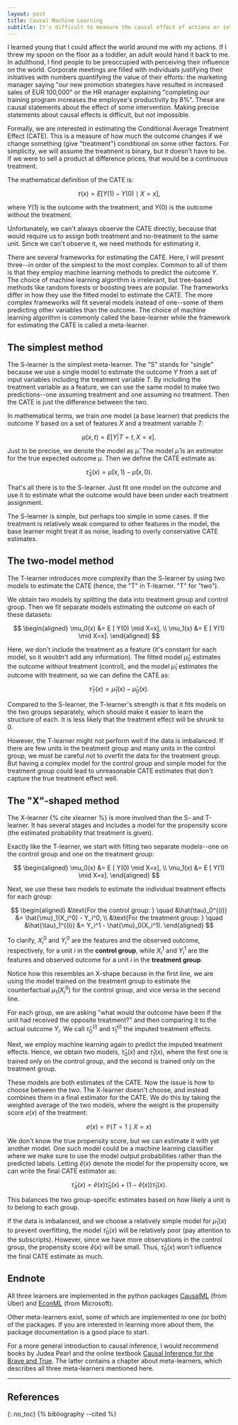 ```yaml
---
layout: post
title: Causal Machine Learning
subtitle: It's difficult to measure the causal effect of actions or interventions. Here, I present three different causal machine learning frameworks that we can use to estimate the effect of a treatment--in order of the simplest to the most complex. 
---
```


I learned young that I could affect the world around me with my actions. If I threw my spoon on the floor as a toddler, an adult would hand it back to me. In adulthood, I find people to be preoccupied with perceiving their influence on the world. Corporate meetings are filled with individuals justifying their initiatives with numbers quantifying the value of their efforts: the marketing manager saying "our new promotion strategies have resulted in increased sales of  EUR 100,000" or the HR manager explaining "completing our training program increases the employee's productivity by 8%". These are causal statements about the effect of some intervention. Making precise statements about causal effects is difficult, but not impossible. 

Formally, we are interested in estimating the Conditional Average Treatment Effect (CATE). This is a measure of how much the outcome changes if we change something (give "treatment") conditional on some other factors. For simplicity, we will assume the treatment is binary, but it doesn't have to be. If we were to sell a product at difference prices, that would be a continuous treatment.

The mathematical definition of the CATE is:

$$
\tau(x) = E [ Y(1) - Y(0) \mid X = x],
$$

where $Y(1)$ is the outcome with the treatment, and $Y(0)$ is the outcome without the treatment.

Unfortunately, we can't always observe the CATE directly, because that would require us to assign both treatment and no-treatment to the same unit. Since we can't observe it, we need methods for estimating it. 

There are several frameworks for estimating the CATE. Here, I will present three--in order of the simplest to the most complex. Common to all of them is that they employ machine learning methods to predict the outcome $Y$. The choice of machine learning algorithm is irrelevant, but tree-based methods like random forests or boosting trees are popular. The frameworks differ in how they use the fitted model to estimate the CATE. The more complex frameworks will fit several models instead of one--some of them predicting other variables than the outcome. The choice of machine learning algorithm is commonly called the base-learner while the framework for estimating the CATE is called a meta-learner.

## The simplest method
The S-learner is the simplest meta-learner. The "S" stands for "single" because we use a single model to estimate the outcome $Y$ from a set of input variables including the treatment variable $T$. By including the treatment variable as a feature, we can use the same model to make two predictions--one assuming treatment and one assuming no treatment. Then the CATE is just the difference between the two. 

In mathematical terms, we train one model (a base learner) that predicts the outcome $Y$ based on a set of features $X$ and a treatment variable $T$:

$$
\mu(x, t) = E [ Y | T=t, X=x ].
$$

Just to be precise, we denote the model as $\hat{\mu}$. The model $\hat{\mu}$ is an estimator for the true expected outcome $\mu$.
Then we define the CATE estimate as:

$$
\hat{\tau}_S(x) = \hat{\mu}(x, 1) - \hat{\mu}(x, 0).
$$

That's all there is to the S-learner. Just fit one model on the outcome and use it to estimate what the outcome would have been under each treatment assignment.

The S-learner is simple, but perhaps too simple in some cases. If the treatment is relatively weak compared to other features in the model, the base learner might treat it as noise, leading to overly conservative CATE estimates.

## The two-model method
The T-learner introduces more complexity than the S-learner by using two models to estimate the CATE (hence, the "T" in T-learner. "T" for "two").

We obtain two models by splitting the data into treatment group and control group. Then we fit separate models estimating the outcome on each of these datasets:

$$
\begin{aligned}
\mu_0(x) &= E [ Y(0) \mid  X=x], \\
\mu_1(x) &= E [ Y(1) \mid X=x]. 
\end{aligned}
$$

Here, we don't include the treatment as a feature (it's constant for each model, so it wouldn't add any information). The fitted model $\hat{\mu}_0$ estimates the outcome without treatment (control), and the model $\hat{\mu}_1$ estimates the outcome with treatment, so we can define the CATE as:

$$
\hat{\tau}_T(x) = \hat{\mu}_1(x) - \hat{\mu}_0(x).
$$

Compared to the S-learner, the T-learner's strength is that it fits models on the two groups separately, which should make it easier to learn the structure of each. It is less likely that the treatment effect will be shrunk to 0.

However, the T-learner might not perform well if the data is imbalanced. If there are few units in the treatment group and many units in the control group, we must be careful not to overfit the data for the treatment group. But having a complex model for the control group and simple model for the treatment group could lead to unreasonable CATE estimates that don't capture the true treatment effect well. 

## The "X"-shaped method
The X-learner {% cite xlearner %} is more involved than the S- and T-learner. It has several stages and includes a model for the propensity score (the estimated probability that treatment is given). 

Exactly like the T-learner, we start with fitting two separate models--one on the control group and one on the treatment group:

$$
\begin{aligned}
\mu_0(x) &= E [ Y(0) \mid X=x], \\
\mu_1(x) &= E [ Y(1) \mid X=x]. 
\end{aligned}
$$

Next, we use these two models to estimate the individual treatment effects for each group:

$$
\begin{aligned}
&\text{For the control group: } \quad &\hat{\tau}_0^{(i)} &= \hat{\mu}_1(X_i^0) - Y_i^0, \\
&\text{For the treatment group: } \quad &\hat{\tau}_1^{(i)} &= Y_i^1 - \hat{\mu}_0(X_i^1).
\end{aligned}
$$

To clarify, $X_i^0$ and $Y_i^0$ are the features and the observed outcome, respectively, for a unit $i$ in the **control group**, while $X_i^1$ and $Y_i^1$ are the features and observed outcome for a unit $i$ in the **treatment group**. 

Notice how this resembles an X-shape because in the first line, we are using the model trained on the treatment group to estimate the counterfactual $\mu_1(X_i^0)$ for the control group, and vice versa in the second line.

For each group, we are asking "what would the outcome have been if the unit had received the opposite treatment?" and then comparing it to the actual outcome $Y_i$. We call $\hat{\tau}_0^{(i)}$ and $\hat{\tau}_1^{(i)}$ the imputed treatment effects. 

Next, we employ machine learning again to predict the imputed treatment effects. Hence, we obtain two models, $\hat{\tau}_0(x)$ and $\hat{\tau}_1(x)$, where the first one is trained only on the control group, and the second is trained only on the treatment group. 

These models are both estimates of the CATE. Now the issue is how to choose between the two. The X-learner doesn't choose, and instead combines them in a final estimator for the CATE. We do this by taking the weighted average of the two models, where the weight is the propensity score $e(x)$ of the treatment:

$$
e(x) = \mathbb{P}(T = 1 \mid X = x)
$$

We don't know the true propensity score, but we can estimate it with yet another model. One such model could be a machine learning classifier where we make sure to use the model output probabilities rather than the predicted labels. Letting $\hat{e}(x)$ denote the model for the propensity score, we can write the final CATE estimator as:

$$
\hat{\tau}_X(x) = \hat{e}(x)\hat{\tau}_0(x) + (1-\hat{e}(x))\hat{\tau}_1(x).
$$

This balances the two group-specific estimates based on how likely a unit is to belong to each group. 

If the data is imbalanced, and we choose a relatively simple model for $\hat{\mu}_1(x)$  to prevent overfitting, the model $\hat{\tau}_0(x)$ will be relatively poor (pay attention to the subscripts). However, since we have more observations in the control group, the propensity score $\hat{e}(x)$ will be small. Thus, $\hat{\tau}_0(x)$ won't influence the final CATE estimate as much.

## Endnote
All three learners are implemented in the python packages [CausalML](https://causalml.readthedocs.io/en/latest/about.html) (from Uber) and [EconML](https://www.pywhy.org/EconML/index.html) (from Microsoft). 

Other meta-learners exist, some of which are implemented in one (or both) of the packages. If you are interested in learning more about them, the package documentation is a good place to start. 

For a more general introduction to causal inference, I would recommend books by Judea Pearl and the online textbook [Causal Inference for the Brave and True](https://matheusfacure.github.io/python-causality-handbook/landing-page.html). The latter contains a chapter about meta-learners, which describes all three meta-learners mentioned here. 

---

## References
{:.no_toc}
{% bibliography --cited %}